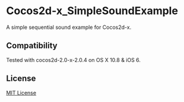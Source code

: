 Cocos2d-x_SimpleSoundExample
============================

A simple sequential sound example for Cocos2d-x.

Compatibility
-------------

Tested with cocos2d-2.0-x-2.0.4 on OS X 10.8 & iOS 6.

License
-------

[MIT License](http://opensource.org/licenses/MIT)
